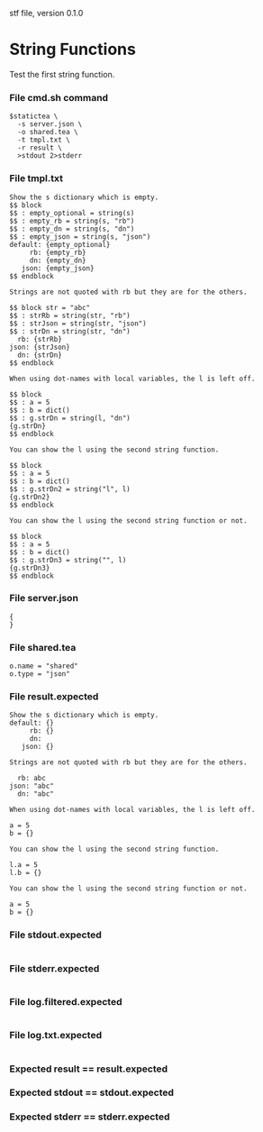 stf file, version 0.1.0

# String Functions

Test the first string function.

### File cmd.sh command

~~~
$statictea \
  -s server.json \
  -o shared.tea \
  -t tmpl.txt \
  -r result \
  >stdout 2>stderr
~~~


### File tmpl.txt

~~~
Show the s dictionary which is empty.
$$ block
$$ : empty_optional = string(s)
$$ : empty_rb = string(s, "rb")
$$ : empty_dn = string(s, "dn")
$$ : empty_json = string(s, "json")
default: {empty_optional}
     rb: {empty_rb}
     dn: {empty_dn}
   json: {empty_json}
$$ endblock

Strings are not quoted with rb but they are for the others.

$$ block str = "abc"
$$ : strRb = string(str, "rb")
$$ : strJson = string(str, "json")
$$ : strDn = string(str, "dn")
  rb: {strRb}
json: {strJson}
  dn: {strDn}
$$ endblock

When using dot-names with local variables, the l is left off.

$$ block
$$ : a = 5
$$ : b = dict()
$$ : g.strDn = string(l, "dn")
{g.strDn}
$$ endblock

You can show the l using the second string function.

$$ block
$$ : a = 5
$$ : b = dict()
$$ : g.strDn2 = string("l", l)
{g.strDn2}
$$ endblock

You can show the l using the second string function or not.

$$ block
$$ : a = 5
$$ : b = dict()
$$ : g.strDn3 = string("", l)
{g.strDn3}
$$ endblock
~~~

### File server.json

~~~
{
}
~~~

### File shared.tea

~~~
o.name = "shared"
o.type = "json"
~~~

### File result.expected

~~~
Show the s dictionary which is empty.
default: {}
     rb: {}
     dn: 
   json: {}

Strings are not quoted with rb but they are for the others.

  rb: abc
json: "abc"
  dn: "abc"

When using dot-names with local variables, the l is left off.

a = 5
b = {}

You can show the l using the second string function.

l.a = 5
l.b = {}

You can show the l using the second string function or not.

a = 5
b = {}
~~~

### File stdout.expected

~~~
~~~

### File stderr.expected

~~~
~~~

### File log.filtered.expected

~~~
~~~

### File log.txt.expected

~~~
~~~

### Expected result == result.expected
### Expected stdout == stdout.expected
### Expected stderr == stderr.expected
